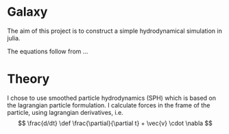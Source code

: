 # Galaxy
The aim of this project is to construct a simple hydrodynamical simulation 
in julia.

The equations follow from ...


# Theory

I chose to use smoothed particle hydrodynamics (SPH) which is based on the lagrangian
particle formulation. I calculate forces in the frame of the particle, using lagrangian
derivatives, i.e.
$$
\frac{d/dt} \def \frac{\partial}{\partial t} + \vec{v} \cdot \nabla
$$
